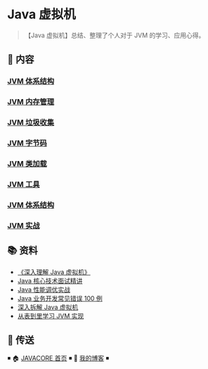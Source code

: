# Java 虚拟机

> 【Java 虚拟机】总结、整理了个人对于 JVM 的学习、应用心得。

## 📖 内容

### [JVM 体系结构](jvm-architecture.md)

### [JVM 内存管理](jvm-memory.md)

### [JVM 垃圾收集](jvm-gc.md)

### [JVM 字节码](jvm-bytecode.md)

### [JVM 类加载](jvm-class-loader.md)

### [JVM 工具](jvm-tools.md)

### [JVM 体系结构](jvm-architecture.md)

### [JVM 实战](jvm-action.md)

## 📚 资料

- [《深入理解 Java 虚拟机》](https://item.jd.com/11252778.html)
- [Java 核心技术面试精讲](https://time.geekbang.org/column/intro/82)
- [Java 性能调优实战](https://time.geekbang.org/column/intro/100028001)
- [Java 业务开发常见错误 100 例](https://time.geekbang.org/column/intro/100047701)
- [深入拆解 Java 虚拟机](https://time.geekbang.org/column/intro/100010301)
- [从表到里学习 JVM 实现](https://www.douban.com/doulist/2545443/)

## 🚪 传送

◾ 🏠 [JAVACORE 首页](https://github.com/dunwu/javacore) ◾ 🎯 [我的博客](https://github.com/dunwu/blog) ◾
